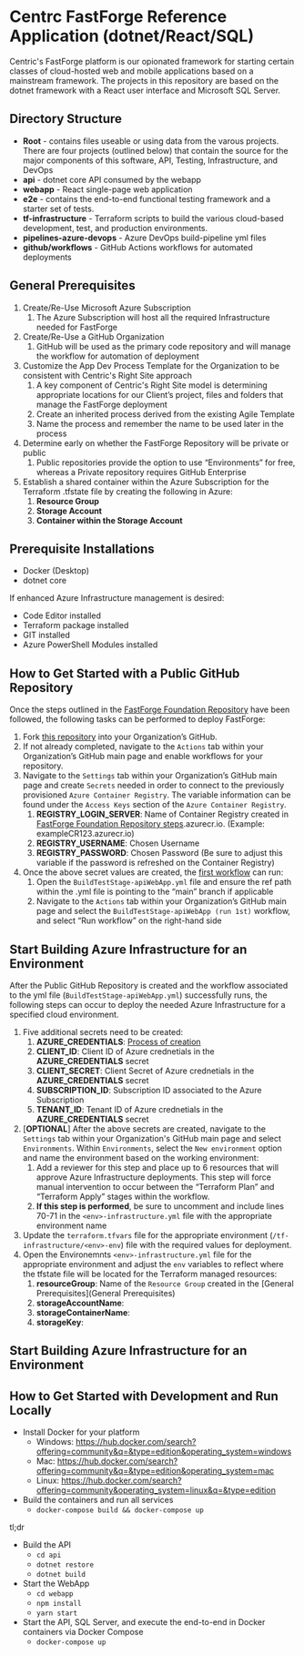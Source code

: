 # Centrc FastForge Reference Application (dotnet/React/SQL)
Centric's FastForge platform is our opionated framework for starting certain classes of cloud-hosted web and mobile applications based on a mainstream framework. The projects in this repository are based on the dotnet framework with a React user interface and Microsoft SQL Server.

## Directory Structure
* **Root** - contains files useable or using data from the varous projects. There are four projects (outlined below) that contain the source for the major components of this software, API, Testing, Infrastructure, and DevOps
* **api** - dotnet core API consumed by the webapp
* **webapp** - React single-page web application
* **e2e** - contains the  end-to-end functional testing framework and a starter set of tests.
* **tf-infrastructure** - Terraform scripts to build the various cloud-based development, test, and production environments.
* **pipelines-azure-devops** - Azure DevOps build-pipeline yml files
* **github/workflows** - GitHub Actions workflows for automated deployments

## General Prerequisites
1. Create/Re-Use Microsoft Azure Subscription
    1. The Azure Subscription will host all the required Infrastructure needed for FastForge
2. Create/Re-Use a GitHub Organization
    1. GitHub will be used as the primary code repository and will manage the workflow for automation of deployment
3. Customize the App Dev Process Template for the Organization to be consistent with Centric's Right Site approach
    1. A key component of Centric's Right Site model is determining appropriate locations for our Client’s project, files and folders that manage the FastForge deployment
    2. Create an inherited process derived from the existing Agile Template
    3. Name the process and remember the name to be used later in the process
4. Determine early on whether the FastForge Repository will be private or public
    1. Public repositories provide the option to use “Environments” for free, whereas a Private repository requires GitHub Enterprise
5. Establish a shared container within the Azure Subscription for the Terraform .tfstate file by creating the following in Azure: 
    1. **Resource Group**
    2. **Storage Account**
    3. **Container within the Storage Account**

## Prerequisite Installations
* Docker (Desktop)
* dotnet core

If enhanced Azure Infrastructure management is desired: 
* Code Editor installed 
* Terraform package installed
* GIT installed
* Azure PowerShell Modules installed

## How to Get Started with a Public GitHub Repository 
Once the steps outlined in the [FastForge Foundation Repository](https://github.com/centricconsulting/FastForge-Foundation/blob/main/tf-GitHub/readme.md) have been followed, the following tasks can be performed to deploy FastForge:
1. Fork [this repository](https://github.com/centricconsulting/FastForge-ReferenceApp-dotnet) into your Organization’s GitHub.
2. If not already completed, navigate to the ```Actions``` tab within your Organization’s GitHub main page and enable workflows for your repository.
3. Navigate to the ```Settings``` tab within your Organization’s GitHub main page and create ```Secrets``` needed in order to connect to the previously provisioned ```Azure Container Registry```. The variable information can be found under the ```Access Keys``` section of the ```Azure Container Registry```.
    1. **REGISTRY_LOGIN_SERVER**: Name of Container Registry created in [FastForge Foundation Repository steps](https://github.com/centricconsulting/FastForge-Foundation/blob/main/tf-GitHub/readme.md).azurecr.io. (Example: exampleCR123.azurecr.io)
    2. **REGISTRY_USERNAME**: Chosen Username
    3. **REGISTRY_PASSWORD**: Chosen Password (Be sure to adjust this variable if the password is refreshed on the Container Registry)
4. Once the above secret values are created, the [first workflow](https://github.com/centricconsulting/FastForge-ReferenceApp-dotnet/blob/main/.github/workflows/BuildTestStage-apiWebApp.yml) can run:
    1. Open the ```BuildTestStage-apiWebApp.yml``` file and ensure the ref path within the .yml file is pointing to the “main” branch if applicable
    2. Navigate to the ```Actions``` tab within your Organization’s GitHub main page and select the ```BuildTestStage-apiWebApp (run 1st)``` workflow, and select “Run workflow” on the right-hand side

## Start Building Azure Infrastructure for an Environment 
After the Public GitHub Repository is created and the workflow associated to the yml file (```BuildTestStage-apiWebApp.yml```) successfully runs, the following steps can occur to deploy the needed Azure Infrastructure for a specified cloud environment.
1. Five additional secrets need to be created:
    1. **AZURE_CREDENTIALS**: [Process of creation](https://github.com/Azure/login#configure-deployment-credentials)
    2. **CLIENT_ID**: Client ID of Azure crednetials in the **AZURE_CREDENTIALS** secret
    3. **CLIENT_SECRET**: Client Secret of Azure crednetials in the **AZURE_CREDENTIALS** secret
    4. **SUBSCRIPTION_ID**: Subscription ID associated to the Azure Subscription
    5. **TENANT_ID**: Tenant ID of Azure crednetials in the **AZURE_CREDENTIALS** secret
2. [**OPTIONAL**] After the above secrets are created, navigate to the ```Settings``` tab within your Organization's GitHub main page and select ```Environments```. Within ```Environments```, select the ```New environment``` option and name the environment based on the working environment:
    1. Add a reviewer for this step and place up to 6 resources that will approve Azure Infrastructure deployments. This step will force manual intervention to occur between the “Terraform Plan” and “Terraform Apply” stages within the workflow.
    2. **If this step is performed**, be sure to uncomment and include lines 70-71 in the ```<env>-infrastructure.yml``` file with the appropriate environment name
3. Update the ```terraform.tfvars``` file for the appropriate environment (```/tf-infrastructure/<env>-env```) file with the required values for deployment.
4. Open the Environemnts ```<env>-infrastructure.yml``` file for the appropriate environment and adjust the ```env``` variables to reflect where the tfstate file will be located for the Terraform managed resources:
    1. **resourceGroup**: Name of the ```Resource Group``` created in the [General Prerequisites](General Prerequisites)
    2. **storageAccountName**: 
    3. **storageContainerName**: 
    4. **storageKey**: 
## Start Building Azure Infrastructure for an Environment 
 





## How to Get Started with Development and Run Locally
* Install Docker for your platform
  * Windows: https://hub.docker.com/search?offering=community&q=&type=edition&operating_system=windows
  * Mac: https://hub.docker.com/search?offering=community&q=&type=edition&operating_system=mac
  * Linux: https://hub.docker.com/search?offering=community&operating_system=linux&q=&type=edition
* Build the containers and run all services
  * `docker-compose build && docker-compose up`

tl;dr

* Build the API
  * `cd api`
  * `dotnet restore`
  * `dotnet build`
* Start the WebApp
  * `cd webapp`
  * `npm install`
  * `yarn start`
* Start the API, SQL Server, and execute the end-to-end in Docker containers via Docker Compose
  * `docker-compose up`
